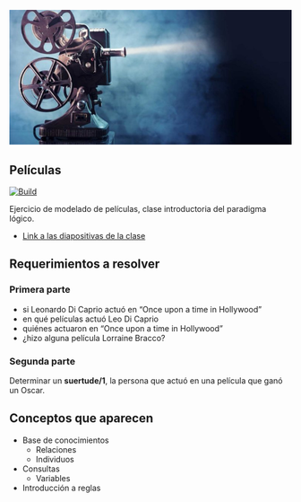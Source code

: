 
![films](./images/film.jpg)

## Películas

[![Build](https://github.com/uqbar-project/peliculas-prolog/actions/workflows/build.yml/badge.svg)](https://github.com/uqbar-project/peliculas-prolog/actions/workflows/build.yml)

Ejercicio de modelado de películas, clase introductoria del paradigma lógico.

- [Link a las diapositivas de la clase](https://docs.google.com/presentation/d/1tYFxLVw9f37LPHc47P-LtvaIv9sekps7bKrgup-A50c/edit#slide=id.p)

## Requerimientos a resolver

### Primera parte

- si Leonardo Di Caprio actuó en “Once upon a time in Hollywood”
- en qué películas actuó Leo Di Caprio
- quiénes actuaron en “Once upon a time in Hollywood”
- ¿hizo alguna película Lorraine Bracco?

### Segunda parte

Determinar un **suertude/1**, la persona que actuó en una película que ganó un Oscar.

## Conceptos que aparecen

- Base de conocimientos
  - Relaciones
  - Individuos
- Consultas
  - Variables
- Introducción a reglas

